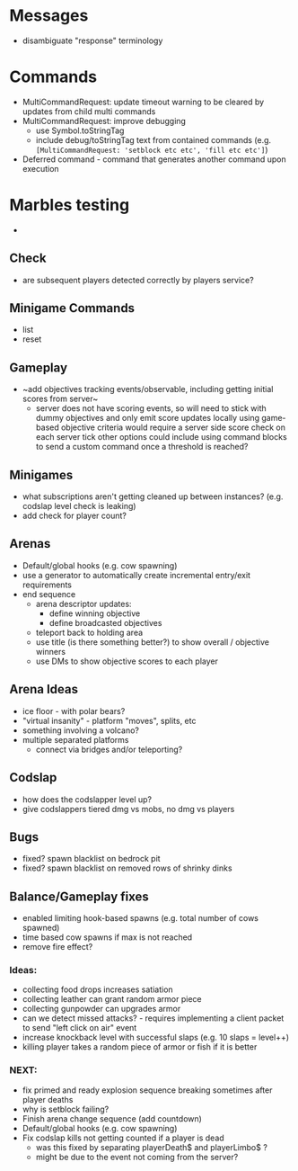 # Messages
- disambiguate "response" terminology

# Commands
- MultiCommandRequest: update timeout warning to be cleared by updates from child multi commands
- MultiCommandRequest: improve debugging
  - use Symbol.toStringTag
  - include debug/toStringTag text from contained commands (e.g. `[MultiCommandRequest: 'setblock etc etc', 'fill etc etc']`)
- Deferred command - command that generates another command upon execution

# Marbles testing
- 

## Check
- are subsequent players detected correctly by players service?

## Minigame Commands
- list
- reset

## Gameplay
- ~add objectives tracking events/observable, including getting initial scores from server~
  - server does not have scoring events, so will need to stick with dummy objectives and only
    emit score updates locally
    using game-based objective criteria would require a server side score check on each server tick
    other options could include using command blocks to send a custom command once a threshold is reached?

## Minigames
- what subscriptions aren't getting cleaned up between instances? (e.g. codslap level check is leaking)
- add check for player count?

## Arenas
- Default/global hooks (e.g. cow spawning)                                                            
- use a generator to automatically create incremental entry/exit requirements
- end sequence
    - arena descriptor updates:
        - define winning objective
        - define broadcasted objectives
    - teleport back to holding area
    - use title (is there something better?) to show overall / objective winners
    - use DMs to show objective scores to each player                                                                                                                                                                                                                                                                                                                                                                                  

## Arena Ideas
- ice floor - with polar bears?
- "virtual insanity" - platform "moves", splits, etc
- something involving a volcano?
- multiple separated platforms
    - connect via bridges and/or teleporting?

## Codslap
 - how does the codslapper level up?
 - give codslappers tiered dmg vs mobs, no dmg vs players
 
## Bugs
- fixed? spawn blacklist on bedrock pit
- fixed? spawn blacklist on removed rows of shrinky dinks

## Balance/Gameplay fixes
- enabled limiting hook-based spawns (e.g. total number of cows spawned)
- time based cow spawns if max is not reached
- remove fire effect?

### Ideas:
 - collecting food drops increases satiation
 - collecting leather can grant random armor piece
 - collecting gunpowder can upgrades armor
 - can we detect missed attacks? - requires implementing a client packet to send "left click on air" event
 - increase knockback level with successful slaps (e.g. 10 slaps = level++)
 - killing player takes a random piece of armor or fish if it is better

### NEXT:
- fix primed and ready explosion sequence breaking sometimes after player deaths 
- why is setblock failing?
- Finish arena change sequence (add countdown)
- Default/global hooks (e.g. cow spawning)  
- Fix codslap kills not getting counted if a player is dead
    - was this fixed by separating playerDeath$ and playerLimbo$ ?
    - might be due to the event not coming from the server?  
